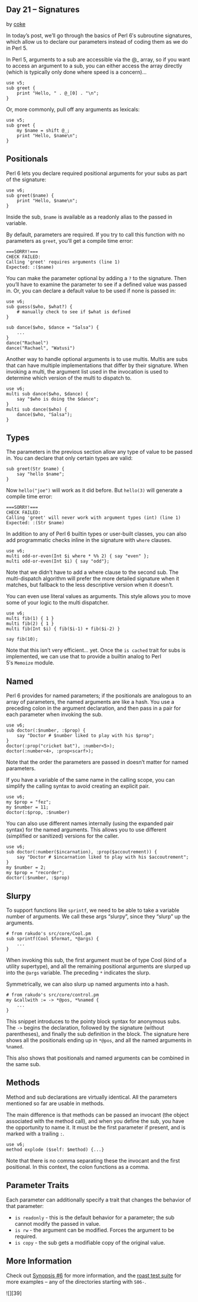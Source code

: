## Day 21 – Signatures

by [coke][4]

In today’s post, we’ll go through the basics of Perl 6′s subroutine signatures, which allow us to declare our parameters instead of coding them as we do in Perl 5.

In Perl 5, arguments to a sub are accessible via the @\_ array, so if you want to access an argument to a sub, you can either access the array directly (which is typically only done where speed is a concern)…

    use v5;
    sub greet {
        print "Hello, " . @_[0] . "\n";
    }

Or, more commonly, pull off any arguments as lexicals:

    use v5;
    sub greet {
        my $name = shift @_;
        print "Hello, $name\n";
    }

## Positionals

Perl 6 lets you declare required positional arguments for your subs as part of the signature:

    use v6;
    sub greet($name) {
        print "Hello, $name\n";
    }

Inside the sub, `$name` is available as a readonly alias to the passed in variable.

By default, parameters are required. If you try to call this function with no parameters as `greet`, you’ll get a compile time error:

    ===SORRY!===
    CHECK FAILED:
    Calling 'greet' requires arguments (line 1)
    Expected: :($name)

You can make the parameter optional by adding a `?` to the signature. Then you’ll have to examine the parameter to see if a defined value was passed in. Or, you can declare a default value to be used if none is passed in:

    use v6;
    sub guess($who, $what?) {
        # manually check to see if $what is defined
    }
    
    sub dance($who, $dance = "Salsa") {
        ...
    }
    dance("Rachael")
    dance("Rachael", "Watusi")

Another way to handle optional arguments is to use multis. Multis are subs that can have multiple implementations that differ by their signature. When invoking a multi, the argument list used in the invocation is used to determine which version of the multi to dispatch to.

    use v6;
    multi sub dance($who, $dance) {
        say "$who is doing the $dance";
    }
    multi sub dance($who) {
        dance($who, "Salsa");
    }

## Types

The parameters in the previous section allow any type of value to be passed in. You can declare that only certain types are valid:

    sub greet(Str $name) {
        say "hello $name";
    }

Now `hello("joe")` will work as it did before. But `hello(3)` will generate a compile time error:

    ===SORRY!===
    CHECK FAILED:
    Calling 'greet' will never work with argument types (int) (line 1)
    Expected: :(Str $name)

In addition to any of Perl 6 builtin types or user-built classes, you can also add programmatic checks inline in the signature with `where` clauses.

    use v6;
    multi odd-or-even(Int $i where * %% 2) { say "even" };
    multi odd-or-even(Int $i) { say "odd"};

Note that we didn’t have to add a where clause to the second sub. The multi-dispatch algorithm will prefer the more detailed signature when it matches, but fallback to the less descriptive version when it doesn’t.

You can even use literal values as arguments. This style allows you to move some of your logic to the multi dispatcher.

    use v6;
    multi fib(1) { 1 }
    multi fib(2) { 1 }
    multi fib(Int $i) { fib($i-1) + fib($i-2) }
    
    say fib(10);

Note that this isn’t very efficient… yet. Once the `is cached` trait for subs is implemented, we can use that to provide a builtin analog to Perl 5′s `Memoize` module.

## Named

Perl 6 provides for named parameters; if the positionals are analogous to an array of parameters, the named arguments are like a hash. You use a preceding colon in the argument declaration, and then pass in a pair for each parameter when invoking the sub.

    use v6;
    sub doctor(:$number, :$prop) {
        say "Doctor # $number liked to play with his $prop";
    }
    doctor(:prop("cricket bat"), :number<5>);
    doctor(:number<4>, :prop<scarf>);

Note that the order the parameters are passed in doesn’t matter for named parameters.

If you have a variable of the same name in the calling scope, you can simplify the calling syntax to avoid creating an explicit pair.

    use v6;
    my $prop = "fez";
    my $number = 11;
    doctor(:$prop, :$number)

You can also use different names internally (using the expanded pair syntax) for the named arguments. This allows you to use different (simplified or sanitized) versions for the caller.

    use v6;
    sub doctor(:number($incarnation), :prop($accoutrement)) {
        say "Doctor # $incarnation liked to play with his $accoutrement";
    }
    my $number = 2;
    my $prop = "recorder";
    doctor(:$number, :$prop)

## Slurpy

To support functions like `sprintf`, we need to be able to take a variable number of arguments. We call these args “slurpy”, since they “slurp” up the arguments.

    # from rakudo's src/core/Cool.pm
    sub sprintf(Cool $format, *@args) {
        ...
    }

When invoking this sub, the first argument must be of type Cool (kind of a utility supertype), and all the remaining positional arguments are slurped up into the `@args` variable. The preceding `*` indicates the slurp.

Symmetrically, we can also slurp up named arguments into a hash.

    # from rakudo's src/core/control.pm
    my &callwith := -> *@pos, *%named {
        ...
    }

This snippet introduces to the pointy block syntax for anonymous subs. The `->` begins the declaration, followed by the signature (without parentheses), and finally the sub definition in the block. The signature here shows all the positionals ending up in `*@pos`, and all the named arguments in `%named`.

This also shows that positionals and named arguments can be combined in the same sub.

## Methods

Method and sub declarations are virtually identical. All the parameters mentioned so far are usable in methods.

The main difference is that methods can be passed an invocant (the object associated with the method call), and when you define the sub, you have the opportunity to name it. It must be the first parameter if present, and is marked with a trailing `:`.

    use v6;
    method explode ($self: $method) {...}

Note that there is no comma separating these the invocant and the first positional. In this context, the colon functions as a comma.

## Parameter Traits

Each parameter can additionally specify a trait that changes the behavior of that parameter:

* `is readonly` - this is the default behavior for a parameter; the sub cannot modify the passed in value.
* `is rw` - the argument can be modified. Forces the argument to be required.
* `is copy` - the sub gets a modifiable copy of the original value.

## More Information

Check out [Synopsis #6][5] for more information, and the [roast test suite][6] for more examples – any of the directories starting with `S06-`.


![][39]

  [4]: https://perl6advent.wordpress.com/author/wcoleda/ "View all posts by coke"
  [5]: http://perlcabal.org/syn/S06.html
  [6]: https://github.com/perl6/roast
